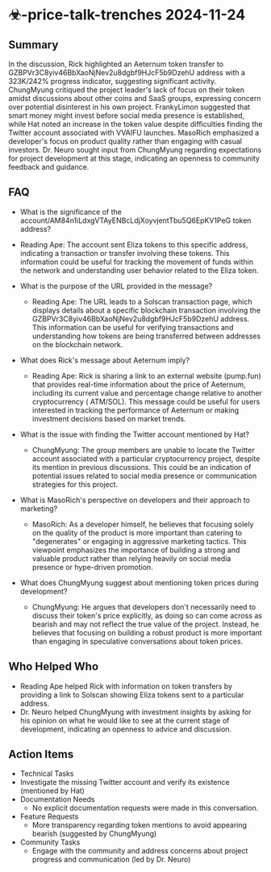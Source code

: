 # ☣-price-talk-trenches 2024-11-24

## Summary

In the discussion, Rick highlighted an Aeternum token transfer to GZBPVr3C8yiv46BbXaoNjNev2u8dgbf9HJcF5b9DzehU address
with a 323K/242% progress indicator, suggesting significant activity. ChungMyung critiqued the project leader's lack of
focus on their token amidst discussions about other coins and SaaS groups, expressing concern over potential disinterest
in his own project. FrankyLimon suggested that smart money might invest before social media presence is established,
while Hat noted an increase in the token value despite difficulties finding the Twitter account associated with VVAIFU
launches. MasoRich emphasized a developer's focus on product quality rather than engaging with casual investors. Dr.
Neuro sought input from ChungMyung regarding expectations for project development at this stage, indicating an openness
to community feedback and guidance.

## FAQ

- What is the significance of the account/AM84n1iLdxgVTAyENBcLdjXoyvjentTbu5Q6EpKV1PeG token address?
- Reading Ape: The account sent Eliza tokens to this specific address, indicating a transaction or transfer involving
  these tokens. This information could be useful for tracking the movement of funds within the network and understanding
  user behavior related to the Eliza token.

- What is the purpose of the URL provided in the message?

    - Reading Ape: The URL leads to a Solscan transaction page, which displays details about a specific blockchain
      transaction involving the GZBPVr3C8yiv46BbXaoNjNev2u8dgbf9HJcF5b9DzehU address. This information can be useful for
      verifying transactions and understanding how tokens are being transferred between addresses on the blockchain
      network.

- What does Rick's message about Aeternum imply?

    - Reading Ape: Rick is sharing a link to an external website (pump.fun) that provides real-time information about
      the price of Aeternum, including its current value and percentage change relative to another cryptocurrency (
      ATM/SOL). This message could be useful for users interested in tracking the performance of Aeternum or making
      investment decisions based on market trends.

- What is the issue with finding the Twitter account mentioned by Hat?

    - ChungMyung: The group members are unable to locate the Twitter account associated with a particular cryptocurrency
      project, despite its mention in previous discussions. This could be an indication of potential issues related to
      social media presence or communication strategies for this project.

- What is MasoRich's perspective on developers and their approach to marketing?

    - MasoRich: As a developer himself, he believes that focusing solely on the quality of the product is more important
      than catering to "degenerates" or engaging in aggressive marketing tactics. This viewpoint emphasizes the
      importance of building a strong and valuable product rather than relying heavily on social media presence or
      hype-driven promotion.

- What does ChungMyung suggest about mentioning token prices during development?
    - ChungMyung: He argues that developers don't necessarily need to discuss their token's price explicitly, as doing
      so can come across as bearish and may not reflect the true value of the project. Instead, he believes that
      focusing on building a robust product is more important than engaging in speculative conversations about token
      prices.

## Who Helped Who

- Reading Ape helped Rick with information on token transfers by providing a link to Solscan showing Eliza tokens sent
  to a particular address.
- Dr. Neuro helped ChungMyung with investment insights by asking for his opinion on what he would like to see at the current stage of development, indicating an openness to advice and discussion.

## Action Items

- Technical Tasks
- Investigate the missing Twitter account and verify its existence (mentioned by Hat)
- Documentation Needs
    - No explicit documentation requests were made in this conversation.
- Feature Requests
    - More transparency regarding token mentions to avoid appearing bearish (suggested by ChungMyung)
- Community Tasks
    - Engage with the community and address concerns about project progress and communication (led by Dr. Neuro)
